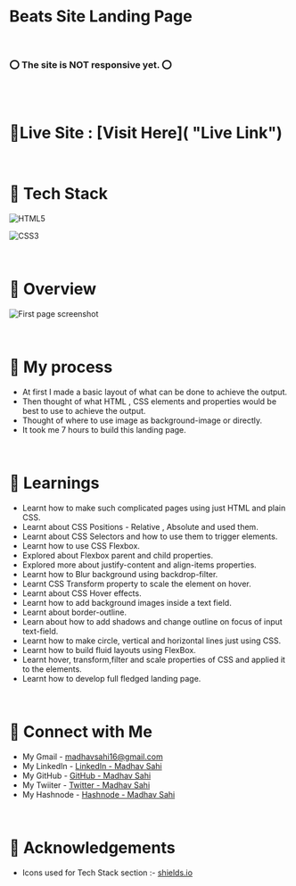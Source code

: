 # Beats Site Landing Page
<br>

### ⭕ The site is NOT responsive yet. ⭕

<br>

<br> 

# 📌Live Site : [Visit Here]( "Live Link")

<br>

# 📌 Tech Stack
![HTML5](https://img.shields.io/badge/html5-%23E34F26.svg?style=for-the-badge&logo=html5&logoColor=white)

![CSS3](https://img.shields.io/badge/css3-%231572B6.svg?style=for-the-badge&logo=css3&logoColor=white)

<br>

# 📌 Overview
![First page screenshot](./assets/Screenshot/firstpage-screenshot.PNG)

<br>

# 📌 My process
- At first I made a basic layout of what can be done to achieve the output.
- Then thought of what HTML , CSS elements and properties would be best to use to achieve the output.
- Thought of where to use image as background-image or directly.
- It took me 7 hours to build this landing page.

<br>

# 📌 Learnings
- Learnt how to make such complicated pages using just HTML and plain CSS.
- Learnt about CSS Positions - Relative , Absolute and used them.
- Learnt about CSS Selectors and how to use them to trigger elements.
- Learnt how to use CSS Flexbox.
- Explored about Flexbox parent and child properties.
- Explored more about justify-content and align-items properties.
- Learnt how to Blur background using backdrop-filter.
- Learnt CSS Transform property to scale the element on hover.
- Learnt about CSS Hover effects.
- Learnt how to add background images inside a text field.
- Learnt about border-outline.
- Learn about how to add shadows and change outline on focus of input text-field.
- Learnt how to make circle, vertical and horizontal lines just using CSS.
- Learnt how to build fluid layouts using FlexBox.
- Learnt hover, transform,filter and scale properties of CSS and applied it to the elements.
- Learnt how to develop full fledged landing page.

<br>

# 📌 Connect with Me
- My Gmail - madhavsahi16@gmail.com
- My LinkedIn - [LinkedIn - Madhav Sahi](https://www.linkedin.com/in/madhav-sahi-6a2305161/ "LinkedIn")<br>
- My GitHub - [GitHub - Madhav Sahi](https://github.com/MadhavSahi "GitHub") <br>
- My Twiiter - [Twitter - Madhav Sahi](https://twitter.com/Madhavvv_ "Twitter") <br>
- My Hashnode - [Hashnode - Madhav Sahi](https://madhavsahi.hashnode.dev/ "Hashnode")

<br>

# 📌 Acknowledgements

- Icons used for Tech Stack section :- [shields.io](https://img.shields.io)



